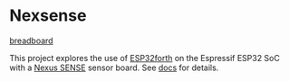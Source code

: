 # Nexsense

[breadboard](breadboard.jpg)

This project explores the use of [ESP32forth](https://esp32forth.appspot.com/ESP32forth.html) on the Espressif ESP32 SoC with a [Nexus SENSE](https://github.com/Nexus-Electronics/SENSE-Getting-Started) sensor board. See [docs](docs) for details.
